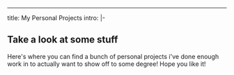 ---
title: My Personal Projects
intro: |-
  ## Take a look at some stuff

  Here's where you can find a bunch of personal projects i've done enough work in to actually want to show off to some degree! Hope you like it!

